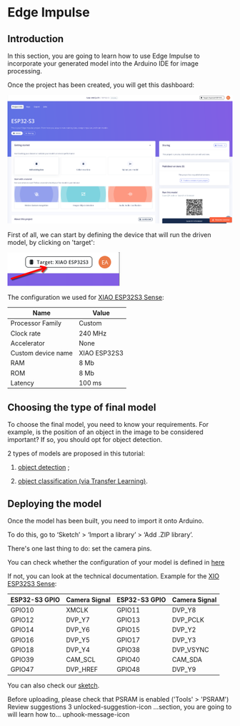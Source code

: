 # Edge Impulse

## Introduction


In this section, you are going to learn how to use Edge Impulse to incorporate your generated model into the Arduino IDE for image processing.


Once the project has been created, you will get this dashboard:

![dashboard](dashboard.png)


First of all, we can start by defining the device that will run the driven model, by clicking on 'target':


![target](target.png)



The configuration we used for [XIAO ESP32S3 Sense](https://wiki.seeedstudio.com/xiao_esp32s3_getting_started/):


| Name              | Value        |
|-------------------|--------------|
| Processor Family  | Custom       |
| Clock rate        | 240 MHz      |
| Accelerator       | None         |
| Custom device name| XIAO ESP32S3 |
| RAM               | 8 Mb         |
| ROM               | 8 Mb         |
| Latency           | 100 ms       |




## Choosing the type of final model


To choose the final model, you need to know your requirements. For example, is the position of an object in the image to be considered important? If so, you should opt for object detection.


2 types of models are proposed in this tutorial:

1. [object detection](ObjectDetection/README.md) ;

2. [object classification (via Transfer Learning)](TransferLearning/README.md).


## Deploying the model

Once the model has been built, you need to import it onto Arduino.


To do this, go to ‘Sketch’ > ‘Import a library’ > ‘Add .ZIP library’.


There's one last thing to do: set the camera pins.

You can check whether the configuration of your model is defined in [here](https://github.com/espressif/arduino-esp32/blob/master/libraries/ESP32/examples/Camera/CameraWebServer/camera_pins.h)


If not, you can look at the technical documentation. Example for the [XIO ESP32S3 Sense](https://github.com/espressif/arduino-esp32/blob/master/libraries/ESP32/examples/Camera/CameraWebServer/camera_pins.h):


| ESP32-S3 GPIO | Camera Signal  | ESP32-S3 GPIO | Camera Signal  |
|---------------|----------------|---------------|----------------|
| GPIO10        | XMCLK          | GPIO11        | DVP_Y8         |
| GPIO12        | DVP_Y7         | GPIO13        | DVP_PCLK       |
| GPIO14        | DVP_Y6         | GPIO15        | DVP_Y2         |
| GPIO16        | DVP_Y5         | GPIO17        | DVP_Y3         |
| GPIO18        | DVP_Y4         | GPIO38        | DVP_VSYNC      |
| GPIO39        | CAM_SCL        | GPIO40        | CAM_SDA        |
| GPIO47        | DVP_HREF       | GPIO48        | DVP_Y9         |



You can also check our [sketch](xiao-esp32s3-sense_camera.ino).


Before uploading, please check that PSRAM is enabled ('Tools' > 'PSRAM')
Review suggestions
3
unlocked-suggestion-icon
…section, you are going to will learn how to…
uphook-message-icon
